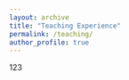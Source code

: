 ```yaml
---
layout: archive
title: "Teaching Experience"
permalink: /teaching/
author_profile: true
---
```



123
